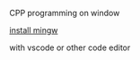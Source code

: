 CPP programming on window 

[install mingw](https://dev.to/gamegods3/how-to-install-gcc-in-windows-10-the-easier-way-422j)

with vscode or other code editor

